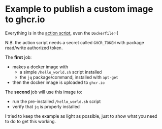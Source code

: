 # Example to publish a custom image to ghcr.io

Everything is in the [action script](https://github.com/tombrus/example-docker-image-publish/blob/main/.github/workflows/build.yaml), even the `Dockerfile`:-)

N.B. the action script needs a secret called `GHCR_TOKEN` with package read/write authorized token.

The **first** job:
- makes a docker image with
   - a simple `/hello_world.sh` script installed
   - the `jq` package/command, installed with `apt-get`
- then the docker image is uploaded to `ghcr.io`

The **second** job will use this image to:
- run the pre-installed `/hello_world.sh` script
- verify that `jq` is properly installed

I tried to keep the example as light as possible, just to show what you need to do to get this working.
